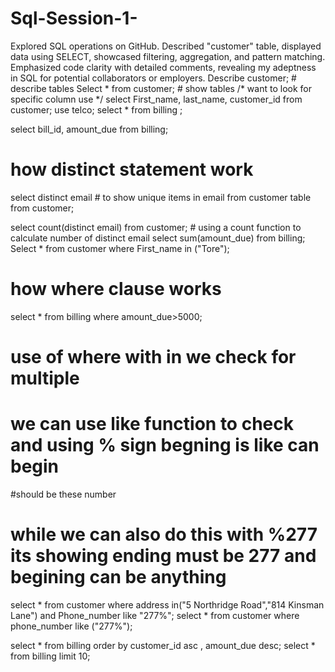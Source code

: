 # Sql-Session-1-
Explored SQL operations on GitHub. Described "customer" table, displayed data using SELECT, showcased filtering, aggregation, and pattern matching. Emphasized code clarity with detailed comments, revealing my adeptness in SQL for potential collaborators or employers.
Describe customer; # describe tables
Select * from customer; # show tables
/* want to look for specific column use */
select First_name, last_name, customer_id
from customer;
use telco;
 select * from billing ; 
 
 select bill_id, amount_due
 from billing;
 
 # how distinct statement work
 
select distinct email # to show unique items in email from customer table
from customer;

select count(distinct email) from customer; # using a count function to calculate number of distinct email
select sum(amount_due) from billing;
Select * from customer where First_name in ("Tore");

# how where clause works
select * from billing
where amount_due>5000;

# use of where with in we check for multiple
# we can use like function to check and using % sign begning is like can begin
#should be these number 
# while we can also do this with %277 its showing ending must be 277 and begining can be anything
select * from customer
where address in("5 Northridge Road","814 Kinsman Lane") and Phone_number like "277%";
select * from customer
where phone_number like ("277%");



select * from billing order by customer_id asc , amount_due desc;
select * from billing limit 10;
